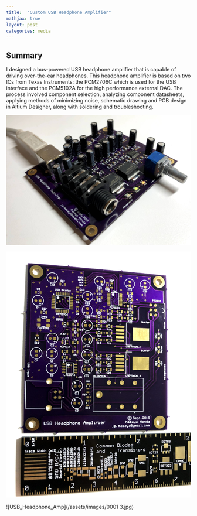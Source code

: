 ```yaml
---
title:  "Custom USB Headphone Amplifier"
mathjax: true
layout: post
categories: media
---
```


## Summary

I designed a bus-powered USB headphone amplifier that is capable of driving over-the-ear headphones. This headphone amplifier is based on two ICs from Texas Instruments: the PCM2706C which is used for the USB interface and the PCM5102A for the high performance external DAC. The process involved component selection, analyzing component datasheets, applying methods of minimizing noise, schematic drawing and PCB design in Altium Designer, along with soldering and troubleshooting. 

![USB Headphone Amp](/assets/images/IMG_4614.jpg)

![USB Headphone Amp](/assets/images/IMG_4496.jpg)

![USB_Headphone_Amp](/assets/images/0001 3.jpg)
